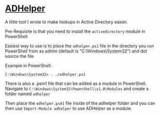 <h1><b><u>ADHelper</u></b></h1>

A little tool I wrote to make lookups in Active Directory easier.

Pre-Requisite is that you need to install the <code>activedirectory</code> module in PowerShell

Easiest way to use is to place the <code>adhelper.ps1</code> file in the directory you run PowerShell from as admin (default is "C:\Windows\System32") and dot source the file

Example in PowerShell:

<code>C:\Windows\System32> . ./adhelper.ps1</code>

There is also a .psm1 file that can be added as a module in PowerShell. Navigate to <code>C:\Windows\System32\PowerShell\v1.0\Modules</code> and create a folder named <code>adhelper</code>

Then place the <code>adhelper.psm1</code> file inside of the adhelper folder and you can then use <code>Import-Module adhelper</code> to use ADHelper as a module.
